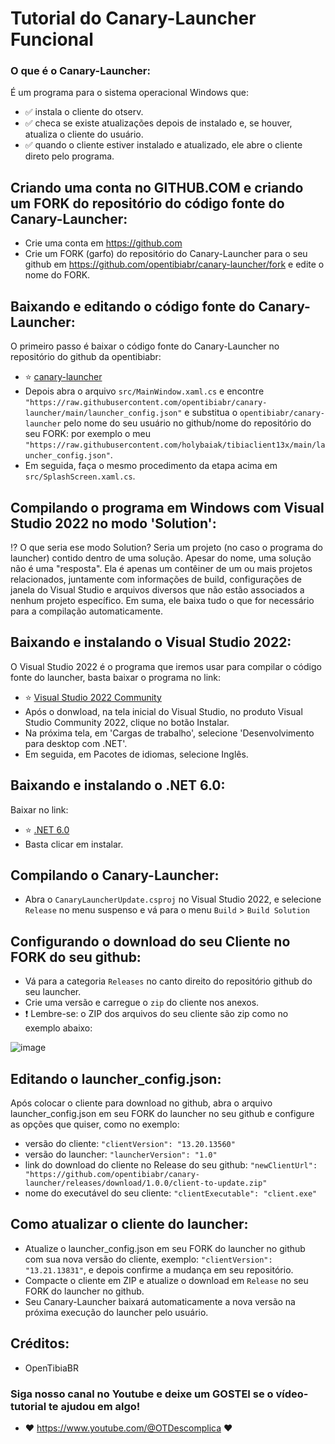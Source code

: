# Tutorial do Canary-Launcher Funcional

### O que é o Canary-Launcher:
É um programa para o sistema operacional Windows que:
- ✅ instala o cliente do otserv.
- ✅ checa se existe atualizações depois de instalado e, se houver, atualiza o cliente do usuário.
- ✅ quando o cliente estiver instalado e atualizado, ele abre o cliente direto pelo programa.
 
## Criando uma conta no GITHUB.COM e criando um FORK do repositório do código fonte do Canary-Launcher:
- Crie uma conta em https://github.com
- Crie um FORK (garfo) do repositório do Canary-Launcher para o seu github em https://github.com/opentibiabr/canary-launcher/fork e edite o nome do FORK.

## Baixando e editando o código fonte do Canary-Launcher:
O primeiro passo é baixar o código fonte do Canary-Launcher no repositório do github da opentibiabr:
- :star: [canary-launcher](https://github.com/opentibiabr/canary-launcher/archive/refs/heads/main.zip)
- Depois abra o arquivo `src/MainWindow.xaml.cs` e encontre `"https://raw.githubusercontent.com/opentibiabr/canary-launcher/main/launcher_config.json"` e
substitua o `opentibiabr/canary-launcher` pelo nome do seu usuário no github/nome do repositório do seu FORK: por exemplo o meu `"https://raw.githubusercontent.com/holybaiak/tibiaclient13x/main/launcher_config.json"`.
- Em seguida, faça o mesmo procedimento da etapa acima em `src/SplashScreen.xaml.cs`.

## Compilando o programa em Windows com Visual Studio 2022 no modo 'Solution':
:interrobang: O que seria ese modo Solution? Seria um projeto (no caso o programa do launcher) contido dentro de uma solução. Apesar do nome, uma solução não é uma "resposta". Ela é apenas um contêiner de um ou mais projetos relacionados, juntamente com informações de build, configurações de janela do Visual Studio e arquivos diversos que não estão associados a nenhum projeto específico. Em suma, ele baixa tudo o que for necessário para a compilação automaticamente.

## Baixando e instalando o Visual Studio 2022:
O Visual Studio 2022 é o programa que iremos usar para compilar o código fonte do launcher, basta baixar o programa no link: 
- :star: [Visual Studio 2022 Community](https://visualstudio.microsoft.com/pt-br/thank-you-downloading-visual-studio/?sku=Community&rel=17)
- Após o donwload, na tela inicial do Visual Studio, no produto Visual Studio Community 2022, clique no botão Instalar.
- Na próxima tela, em 'Cargas de trabalho', selecione 'Desenvolvimento para desktop com .NET'.
- Em seguida, em Pacotes de idiomas, selecione Inglês.

## Baixando e instalando o .NET 6.0:
Baixar no link: 
- :star: [.NET 6.0](https://dotnet.microsoft.com/en-us/download/dotnet/6.0)
- Basta clicar em instalar.

## Compilando o Canary-Launcher:
- Abra o `CanaryLauncherUpdate.csproj` no Visual Studio 2022, e selecione `Release` no menu suspenso e vá para o menu `Build` > `Build Solution`

## Configurando o download do seu Cliente no FORK do seu github:
- Vá para a categoria `Releases` no canto direito do repositório github do seu launcher.
- Crie uma versão e carregue o `zip` do cliente nos anexos.
- :heavy_exclamation_mark: Lembre-se: o ZIP dos arquivos do seu cliente são zip como no exemplo abaixo: 

![image](https://github.com/OT-descomplica/tutoriais/assets/6209529/92c89f39-fefb-497a-a562-62589f31cbb9)

## Editando o launcher_config.json:
Após colocar o cliente para download no github, abra o arquivo launcher_config.json em seu FORK do launcher no seu github e configure as opções que quiser, como no exemplo:
- versão do cliente: `"clientVersion": "13.20.13560"`
- versão do launcher: `"launcherVersion": "1.0"`
- link do download do cliente no Release do seu github: `"newClientUrl": "https://github.com/opentibiabr/canary-launcher/releases/download/1.0.0/client-to-update.zip"`
- nome do executável do seu cliente: `"clientExecutable": "client.exe"`

## Como atualizar o cliente do launcher:
- Atualize o launcher_config.json em seu FORK do launcher no github com sua nova versão do cliente, exemplo: `"clientVersion": "13.21.13831"`, e depois confirme a mudança em seu repositório.
- Compacte o cliente em ZIP e atualize o download em `Release` no seu FORK do launcher no github.
- Seu Canary-Launcher baixará automaticamente a nova versão na próxima execução do launcher pelo usuário.

## Créditos:
- OpenTibiaBR

### Siga nosso canal no Youtube e deixe um GOSTEI se o vídeo-tutorial te ajudou em algo!
- :heart: https://www.youtube.com/@OTDescomplica :heart:
